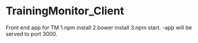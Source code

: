 # TrainingMonitor_Client
Front end app for TM
1.npm install
2.bower install
3.npm start.
  -app will be served to port 3000.
